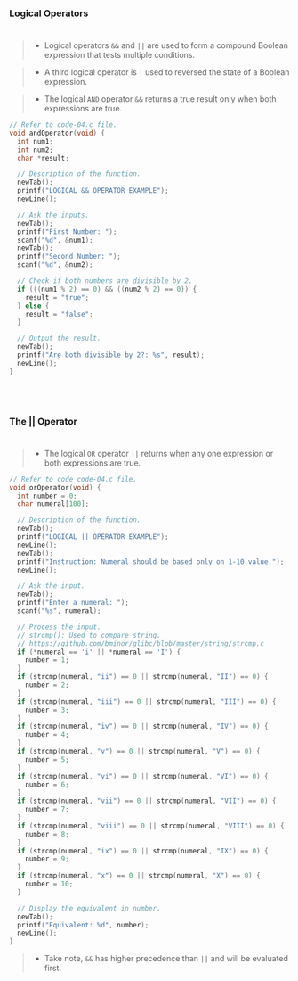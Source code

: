 ### Logical Operators
#

> - Logical operators `&&` and `||` are used to form a compound
    Boolean expression that tests multiple conditions.

> - A third logical operator is `!` used to reversed the state
    of a Boolean expression.

> - The logical `AND` operator `&&` returns a true result only
    when both expressions are true.

```c
// Refer to code-04.c file.
void andOperator(void) {
  int num1;
  int num2;
  char *result;

  // Description of the function.
  newTab();
  printf("LOGICAL && OPERATOR EXAMPLE");
  newLine();

  // Ask the inputs.
  newTab();
  printf("First Number: ");
  scanf("%d", &num1);
  newTab();
  printf("Second Number: ");
  scanf("%d", &num2);

  // Check if both numbers are divisible by 2.
  if (((num1 % 2) == 0) && ((num2 % 2) == 0)) {
    result = "true";
  } else {
    result = "false";
  }

  // Output the result.
  newTab();
  printf("Are both divisible by 2?: %s", result);
  newLine();
}
```

<br />
<br />



### The || Operator
#

> - The logical `OR` operator `||` returns when any one expression
    or both expressions are true.

```c
// Refer to code code-04.c file.
void orOperator(void) {
  int number = 0;
  char numeral[100];

  // Description of the function.
  newTab();
  printf("LOGICAL || OPERATOR EXAMPLE");
  newLine();
  newTab();
  printf("Instruction: Numeral should be based only on 1-10 value.");
  newLine();

  // Ask the input.
  newTab();
  printf("Enter a numeral: ");
  scanf("%s", numeral);

  // Process the input.
  // strcmp(): Used to compare string.
  // https://github.com/bminor/glibc/blob/master/string/strcmp.c
  if (*numeral == 'i' || *numeral == 'I') {
    number = 1;
  }
  if (strcmp(numeral, "ii") == 0 || strcmp(numeral, "II") == 0) {
    number = 2;
  }
  if (strcmp(numeral, "iii") == 0 || strcmp(numeral, "III") == 0) {
    number = 3;
  }
  if (strcmp(numeral, "iv") == 0 || strcmp(numeral, "IV") == 0) {
    number = 4;
  }
  if (strcmp(numeral, "v") == 0 || strcmp(numeral, "V") == 0) {
    number = 5;
  }
  if (strcmp(numeral, "vi") == 0 || strcmp(numeral, "VI") == 0) {
    number = 6;
  }
  if (strcmp(numeral, "vii") == 0 || strcmp(numeral, "VII") == 0) {
    number = 7;
  }
  if (strcmp(numeral, "viii") == 0 || strcmp(numeral, "VIII") == 0) {
    number = 8;
  }
  if (strcmp(numeral, "ix") == 0 || strcmp(numeral, "IX") == 0) {
    number = 9;
  }
  if (strcmp(numeral, "x") == 0 || strcmp(numeral, "X") == 0) {
    number = 10;
  }

  // Display the equivalent in number.
  newTab();
  printf("Equivalent: %d", number);
  newLine();
}
```

> - Take note, `&&` has higher precedence than `||` and will be evaluated first.
